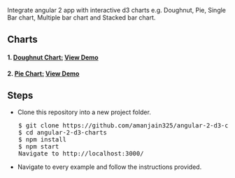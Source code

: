 Integrate angular 2 app with interactive d3 charts e.g. Doughnut, Pie, Single Bar chart, Multiple bar chart and Stacked bar chart.

<h2>Charts</h2>
<h4>1. <a href="https://github.com/amanjain325/angular-2-d3-charts/tree/master/src/app/doughnut-chart">Doughnut Chart:</a>
 <a href="https://plnkr.co/edit/avvvNelREDhFdKCTe8eh?p=preview">View Demo</a>
</h4>
<h4>2. <a href="https://github.com/amanjain325/angular-2-d3-charts/tree/master/src/app/pie-chart">Pie Chart:</a>
 <a href="https://plnkr.co/edit/UlZJ8FR4YKIwL3Y7VRlo">View Demo</a>
</h4>


<h2>Steps</h2>
<ul>
  <li>Clone this repository into a new project folder.</li>
  </ul>
<pre>   $ git clone https://github.com/amanjain325/angular-2-d3-charts.git
   $ cd angular-2-d3-charts
   $ npm install
   $ npm start
   Navigate to http://localhost:3000/</pre>
   <ul>
  <li> Navigate to every example and follow the instructions provided.</li>
</ul>
